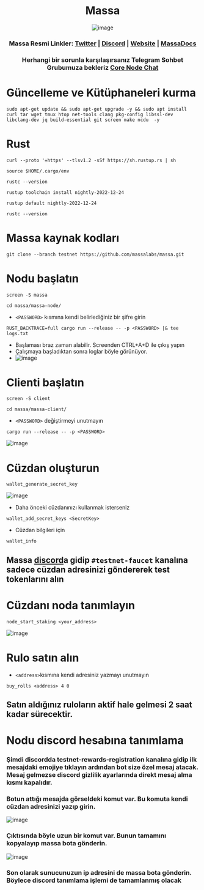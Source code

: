 <h1 align="center"> Massa </h1>
<div align="center">


  ![image](https://user-images.githubusercontent.com/108215275/222922517-cceadc51-a833-409d-8b70-386c360fe83c.png)


 <h3>
 
  Massa Resmi Linkler: [Twitter](https://twitter.com/MassaLabs) | [Discord](https://discord.gg/massa) | [Website](https://massa.net/) | [MassaDocs](https://docs.massa.net/en/latest/index.html)
  
</h3>

 <h3>
 
   Herhangi bir sorunla karşılaşırsanız Telegram Sohbet Grubumuza bekleriz [Core Node Chat](https://t.me/corenodechat)
  
 </h3>
  
</div>



# Güncelleme ve Kütüphaneleri kurma
```
sudo apt-get update && sudo apt-get upgrade -y && sudo apt install curl tar wget tmux htop net-tools clang pkg-config libssl-dev libclang-dev jq build-essential git screen make ncdu  -y 
```
# Rust
```
curl --proto '=https' --tlsv1.2 -sSf https://sh.rustup.rs | sh
```
```
source $HOME/.cargo/env
```
```
rustc --version
```
```
rustup toolchain install nightly-2022-12-24
```
```
rustup default nightly-2022-12-24
```
```
rustc --version
```


# Massa kaynak kodları
```
git clone --branch testnet https://github.com/massalabs/massa.git
```

# Nodu başlatın
```
screen -S massa
```
```
cd massa/massa-node/
```
* `<PASSWORD>` kısmına kendi belirlediğiniz bir şifre girin
```
RUST_BACKTRACE=full cargo run --release -- -p <PASSWORD> |& tee logs.txt
```
* Başlaması braz zaman alabilir. Screenden CTRL+A+D ile çıkış yapın
* Çalışmaya başladıktan sonra loglar böyle görünüyor.
* ![image](https://user-images.githubusercontent.com/108215275/222924547-ab227a22-28d0-44ad-90d9-8c978279cf32.png)


# Clienti başlatın
```
screen -S client
```
```
cd massa/massa-client/
```
* `<PASSWORD>` değiştirmeyi unutmayın
```
cargo run --release -- -p <PASSWORD>
```
![image](https://user-images.githubusercontent.com/108215275/222924765-adc346c6-16df-428c-a579-39820d308629.png)

# Cüzdan oluşturun
```
wallet_generate_secret_key
```
![image](https://user-images.githubusercontent.com/108215275/222924877-35186a65-be60-40b0-9172-0ba9ce647e14.png)
* Daha önceki cüzdanınızı kullanmak isterseniz
```
wallet_add_secret_keys <SecretKey>
```
* Cüzdan bilgileri için
```
wallet_info
```
## Massa [discord](https://discord.gg/massa)a gidip `#testnet-faucet` kanalına sadece cüzdan adresinizi göndererek test tokenlarını alın

# Cüzdanı noda tanımlayın
```
node_start_staking <your_address>
```
![image](https://user-images.githubusercontent.com/108215275/222925056-4db91d2d-60f0-4074-89ca-5971d160800b.png)
# Rulo satın alın
* `<address>`kısmına kendi adresiniz yazmayı unutmayın
```
buy_rolls <address> 4 0
```
## Satın aldığınız ruloların aktif hale gelmesi 2 saat kadar sürecektir.

# Nodu discord hesabına tanımlama
### Şimdi discordda testnet-rewards-registration kanalına gidip ilk mesajdaki emojiye tıklayın ardından bot size özel mesaj atacak. Mesaj gelmezse discord gizlilik ayarlarında direkt mesaj alma kısmı kapalıdır.
### Botun attığı mesajda görseldeki komut var. Bu komuta kendi cüzdan adresinizi yazıp girin.
![image](https://user-images.githubusercontent.com/108215275/222925383-08caf3c3-0d50-46d2-a30f-3ff9b0ea3f71.png)

### Çıktısında böyle uzun bir komut var. Bunun tamamını kopyalayıp massa bota gönderin.
![image](https://user-images.githubusercontent.com/108215275/222925556-03e30f72-c791-4f75-adfd-01a5bfa74d8b.png)

### Son olarak sunucunuzun ip adresini de massa bota gönderin. Böylece discord tanımlama işlemi de tamamlanmış olacak






















